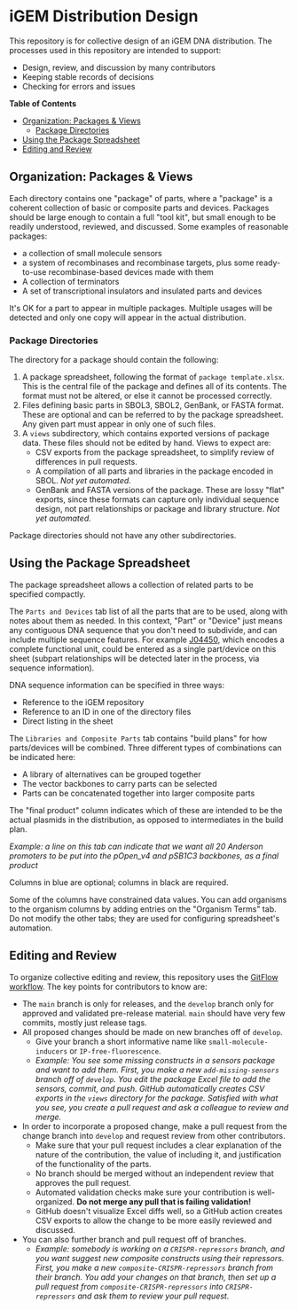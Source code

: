 # iGEM Distribution Design

This repository is for collective design of an iGEM DNA distribution. The processes used in this repository are intended to support:

- Design, review, and discussion by many contributors
- Keeping stable records of decisions
- Checking for errors and issues

**Table of Contents**

- [Organization: Packages & Views](#organization)  
    - [Package Directories](#directories)
- [Using the Package Spreadsheet](#spreadsheet)
- [Editing and Review](#editing)

## Organization: Packages & Views<a name="organization"></a>

Each directory contains one "package" of parts, where a "package" is a coherent collection of basic or composite parts and devices. 
Packages should be large enough to contain a full "tool kit", but small enough to be readily understood, reviewed, and discussed.
Some examples of reasonable packages:

- a collection of small molecule sensors
- a system of recombinases and recombinase targets, plus some ready-to-use recombinase-based devices made with them
- A collection of terminators
- A set of transcriptional insulators and insulated parts and devices

It's OK for a part to appear in multiple packages. Multiple usages will be detected and only one copy will appear in the actual distribution.

### Package Directories<a name="directories"></a>

The directory for a package should contain the following:

1. A package spreadsheet, following the format of `package template.xlsx`. This is the central file of the package and defines all of its contents. The format must not be altered, or else it cannot be processed correctly.
2. Files defining basic parts in SBOL3, SBOL2, GenBank, or FASTA format. These are optional and can be referred to by the package spreadsheet.  Any given part must appear in only one of such files.
3. A `views` subdirectory, which contains exported versions of package data. These files should not be edited by hand. Views to expect are:
    - CSV exports from the package spreadsheet, to simplify review of differences in pull requests.
    - A compilation of all parts and libraries in the package encoded in SBOL. _Not yet automated._
    - GenBank and FASTA versions of the package. These are lossy "flat" exports, since these formats can capture only individual sequence design, not part relationships or package and library structure. _Not yet automated._

Package directories should not have any other subdirectories.

## Using the Package Spreadsheet<a name="spreadsheet"></a>

The package spreadsheet allows a collection of related parts to be specified compactly.

The `Parts and Devices` tab list of all the parts that are to be used, along with notes about them as needed. 
In this context, "Part" or "Device" just means any contiguous DNA sequence that you don't need to subdivide, and can include multiple sequence features. For example [J04450](http://parts.igem.org/Part:BBa_J04450), which encodes a complete functional unit, could be entered as a single part/device on this sheet (subpart relationships will be detected later in the process, via sequence information).

DNA sequence information can be specified in three ways:
 - Reference to the iGEM repository
 - Reference to an ID in one of the directory files
 - Direct listing in the sheet

The `Libraries and Composite Parts` tab contains "build plans" for how parts/devices will be combined.
Three different types of combinations can be indicated here:
 - A library of alternatives can be grouped together
 - The vector backbones to carry parts can be selected
 - Parts can be concatenated together into larger composite parts

The "final product" column indicates which of these are intended to be the actual plasmids in the distribution, as opposed to intermediates in the build plan.

_Example: a line on this tab can indicate that we want all 20 Anderson promoters to be put into the pOpen_v4 and pSB1C3 backbones, as a final product_

Columns in blue are optional; columns in black are required.

Some of the columns have constrained data values.  You can add organisms to the organism columns by adding entries on the "Organism Terms" tab.
Do not modify the other tabs; they are used for configuring spreadsheet's automation.

## Editing and Review<a name="editing"></a>

To organize collective editing and review, this repository uses the [GitFlow workflow](https://www.atlassian.com/git/tutorials/comparing-workflows/gitflow-workflow). The key points for contributors to know are:

- The `main` branch is only for releases, and the `develop` branch only for approved and validated pre-release material. `main` should have very few commits, mostly just release tags.
- All proposed changes should be made on new branches off of `develop`. 
    - Give your branch a short informative name like `small-molecule-inducers` or `IP-free-fluorescence`.
    - _Example: You see some missing constructs in a sensors package and want to add them. First, you make a new `add-missing-sensors` branch off of `develop`. You edit the package Excel file to add the sensors, commit, and push.  GitHub automatically creates CSV exports in the `views` directory for the package.  Satisfied with what you see, you create a pull request and ask a colleague to review and merge._
- In order to incorporate a proposed change, make a pull request from the change branch into `develop` and request review from other contributors.
    - Make sure that your pull request includes a clear explanation of the nature of the contribution, the value of including it, and justification of the functionality of the parts.
    - No branch should be merged without an independent review that approves the pull request.
    - Automated validation checks make sure your contribution is well-organized. **Do not merge any pull that is failing validation!**
    - GitHub doesn't visualize Excel diffs well, so a GitHub action creates CSV exports to allow the change to be more easily reviewed and discussed.
- You can also further branch and pull request off of branches.  
   - _Example: somebody is working on a `CRISPR-repressors` branch, and you want suggest new composite constructs using their repressors. First, you make a new `composite-CRISPR-repressors` branch from their branch. You add your changes on that branch, then set up a pull request from `composite-CRISPR-repressors` into `CRISPR-repressors` and ask them to review your pull request._

